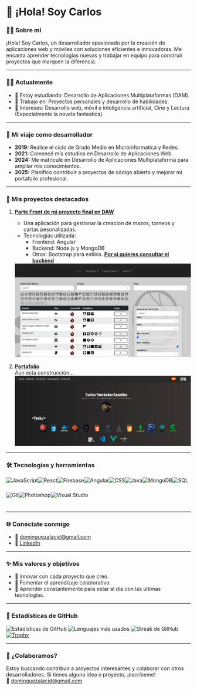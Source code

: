 # 👋 ¡Hola! Soy Carlos

### 👨‍💻 Sobre mí
¡Hola! Soy Carlos, un desarrollador apasionado por la creación de aplicaciones web y móviles con soluciones eficientes e innovadoras. Me encanta aprender tecnologías nuevas y trabajar en equipo para construir proyectos que marquen la diferencia.

---

### 🧑‍💻 Actualmente
- 🌱 Estoy estudiando: Desarrollo de Aplicaciones Multiplataformas (DAM).
- 💼 Trabajo en: Proyectos personales y desarrollo de habilidades.
- 🎯 Intereses: Desarrollo web, móvil e inteligencia artificial, Cine y Lectura (Expecialmente la novela fantastica).

---

### 📅 Mi viaje como desarrollador
- **2019:** Realice el ciclo de Grado Medio en Microinformatica y Redes.
- **2021:** Comencé mis estudios en Desarrollo de Aplicaciones Web.
- **2024:** Me matricule en Desarrollo de Aplicaciones Multiplataforma para ampliar mis conocimientos.
- **2025:** Planifico contribuir a proyectos de código abierto y mejorar mi portafolio profesional.

---

### 🌟 Mis proyectos destacados
1. **[Parte Front de mi proyecto final en DAW](https://front-vtes.vercel.app/)**
   - Una aplicación para gestionar la creacion de mazos, torneos y cartas pesonalizadas.
   - Tecnologías utilizada:
      - Frontend: Angular
      - Backend: Node.js y MongoDB
      - Otros: Bootstrap para estilos.
   **[Por si quieres consultar el backend](https://github.com/whejhe/vtes-backend)**
   <img src="img/vtes.png" alt="Captura de mi appVtes">
   
3. **[Portafolio](https://portafolios-blond.vercel.app/)**  
   Aún esta construcción... 
   <img src="img/portafolio.png" alt="Captura de portafolio">

---

### 🛠️ Tecnologías y herramientas
<div style="display: flex; flex-wrap: wrap;">
  <img src="https://cdn.jsdelivr.net/gh/devicons/devicon/icons/javascript/javascript-original.svg" height="40" alt="JavaScript">
  <img src="https://cdn.jsdelivr.net/gh/devicons/devicon/icons/react/react-original.svg" height="40" alt="React">
  <img src="https://cdn.jsdelivr.net/gh/devicons/devicon/icons/firebase/firebase-plain.svg" height="40" alt="Firebase">
  <img src="https://cdn.jsdelivr.net/gh/devicons/devicon/icons/angularjs/angularjs-original.svg" height="40" alt="Angular">
  <img src="https://cdn.jsdelivr.net/gh/devicons/devicon/icons/css3/css3-original.svg" height="40" alt="CSS">
  <img src="https://cdn.jsdelivr.net/gh/devicons/devicon/icons/java/java-original.svg" height="40" alt="Java">
  <img src="https://cdn.jsdelivr.net/gh/devicons/devicon/icons/mongodb/mongodb-original.svg" height="40" alt="MongoDB">
  <img src="https://cdn.jsdelivr.net/gh/devicons/devicon/icons/mysql/mysql-original.svg" height="40" alt="SQL">
  <img src="https://cdn.jsdelivr.net/gh/devicons/devicon/icons/git/git-original.svg" height="40" alt="Git">
  <img src="https://cdn.jsdelivr.net/gh/devicons/devicon/icons/photoshop/photoshop-line.svg" height="40" alt="Photoshop">
  <img src="https://cdn.jsdelivr.net/gh/devicons/devicon/icons/visualstudio/visualstudio-plain.svg" height="40" alt="Visual Studio">
</div>

---

### 🌐 Conéctate conmigo
- 📧 [dominguezalacid@gmail.com](mailto:dominguezalacid@gmail.com)
- 💼 [LinkedIn](https://www.linkedin.com/in/carlos-fernandez-gonzalez-a1025b263/)

---

### ✨ Mis valores y objetivos
- 🚀 Innovar con cada proyecto que creo.
- 🤝 Fomentar el aprendizaje colaborativo.
- 🌱 Aprender constantemente para estar al día con las últimas tecnologías.

---

### 🌟 Estadísticas de GitHub
![Estadísticas de GitHub](https://github-readme-stats.vercel.app/api?username=whejhe&show_icons=true&theme=radical)
![Lenguajes más usados](https://github-readme-stats.vercel.app/api/top-langs/?username=whejhe&layout=compact&theme=radical)
![Streak de GitHub](https://streak-stats.demolab.com/?user=whejhe&theme=radical)
[![Trophy](https://github-profile-trophy.vercel.app/?username=whejhe&theme=radical)](https://github.com/ryo-ma/github-profile-trophy)


---

### 🤝 ¿Colaboramos?
Estoy buscando contribuir a proyectos interesantes y colaborar con otros desarrolladores. Si tienes alguna idea o proyecto, ¡escríbeme!  
📧 dominguezalacid@gmail.com

